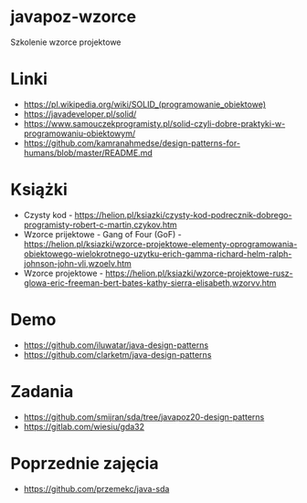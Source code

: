 # javapoz-wzorce
Szkolenie wzorce projektowe

# Linki
* https://pl.wikipedia.org/wiki/SOLID_(programowanie_obiektowe)
* https://javadeveloper.pl/solid/
* https://www.samouczekprogramisty.pl/solid-czyli-dobre-praktyki-w-programowaniu-obiektowym/
* https://github.com/kamranahmedse/design-patterns-for-humans/blob/master/README.md

# Książki
* Czysty kod - https://helion.pl/ksiazki/czysty-kod-podrecznik-dobrego-programisty-robert-c-martin,czykov.htm
* Wzorce prijektowe - Gang of Four (GoF) - https://helion.pl/ksiazki/wzorce-projektowe-elementy-oprogramowania-obiektowego-wielokrotnego-uzytku-erich-gamma-richard-helm-ralph-johnson-john-vli,wzoelv.htm
* Wzorce projektowe - https://helion.pl/ksiazki/wzorce-projektowe-rusz-glowa-eric-freeman-bert-bates-kathy-sierra-elisabeth,wzorvv.htm

# Demo
* https://github.com/iluwatar/java-design-patterns
* https://github.com/clarketm/java-design-patterns

# Zadania
* https://github.com/smijran/sda/tree/javapoz20-design-patterns
* https://gitlab.com/wiesiu/gda32

# Poprzednie zajęcia
* https://github.com/przemekc/java-sda
